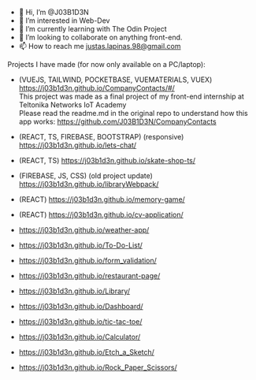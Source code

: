 - 👋 Hi, I’m @J03B1D3N
- 👀 I’m interested in Web-Dev
- 🌱 I’m currently learning with The Odin Project
- 💞️ I’m looking to collaborate on anything front-end.
- 📫 How to reach me justas.lapinas.98@gmail.com

Projects I have made (for now only available on a PC/laptop):
- (VUEJS, TAILWIND, POCKETBASE, VUEMATERIALS, VUEX) https://j03b1d3n.github.io/CompanyContacts/#/  
  This project was made as a final project of my front-end internship at Teltonika Networks IoT Academy  
  Please read the readme.md in the original repo to understand how this app works: https://github.com/J03B1D3N/CompanyContacts

- (REACT, TS, FIREBASE, BOOTSTRAP) (responsive) https://j03b1d3n.github.io/lets-chat/
- (REACT, TS) https://j03b1d3n.github.io/skate-shop-ts/
- (FIREBASE, JS, CSS) (old project update) https://j03b1d3n.github.io/libraryWebpack/

- (REACT) https://j03b1d3n.github.io/memory-game/
- (REACT) https://j03b1d3n.github.io/cv-application/
- https://j03b1d3n.github.io/weather-app/

- https://j03b1d3n.github.io/To-Do-List/
- https://j03b1d3n.github.io/form_validation/
- https://j03b1d3n.github.io/restaurant-page/

- https://j03b1d3n.github.io/Library/
- https://j03b1d3n.github.io/Dashboard/
- https://j03b1d3n.github.io/tic-tac-toe/

- https://j03b1d3n.github.io/Calculator/
- https://j03b1d3n.github.io/Etch_a_Sketch/
- https://j03b1d3n.github.io/Rock_Paper_Scissors/
<!---
J03B1D3N/J03B1D3N is a ✨ special ✨ repository because its `README.md` (this file) appears on your GitHub profile.
You can click the Preview link to take a look at your changes.
--->
